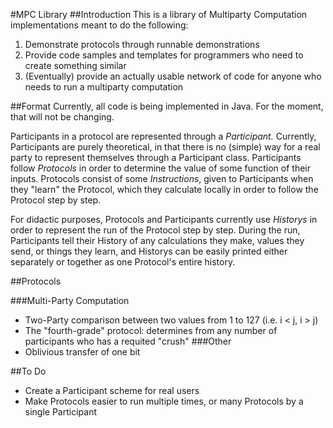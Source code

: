 #MPC Library
##Introduction
This is a library of Multiparty Computation implementations meant to do the following:

1. Demonstrate protocols through runnable demonstrations
2. Provide code samples and templates for programmers who need to create something similar
3. (Eventually) provide an actually usable network of code for anyone who needs to run a multiparty computation

##Format
Currently, all code is being implemented in Java. For the moment, that will not be changing.

Participants in a protocol are represented through a _Participant._ Currently, Participants are purely theoretical, in that
there is no (simple) way for a real party to represent themselves through a Participant class. Participants follow
_Protocols_ in order to determine the value of some function of their inputs. Protocols consist of some _Instructions_,
given to Participants when they "learn" the Protocol, which they calculate locally in order to follow the Protocol step
by step.

For didactic purposes, Protocols and Participants currently use _Historys_ in order to represent the run of the Protocol
step by step. During the run, Participants tell their History of any calculations they make, values they send, or things 
they learn, and Historys can be easily printed either separately or together as one Protocol's entire history.

##Protocols

###Multi-Party Computation
- Two-Party comparison between two values from 1 to 127 (i.e. i < j, i > j)
- The "fourth-grade" protocol: determines from any number of participants who has a requited "crush"
###Other
- Oblivious transfer of one bit

##To Do
- Create a Participant scheme for real users
- Make Protocols easier to run multiple times, or many Protocols by a single Participant
